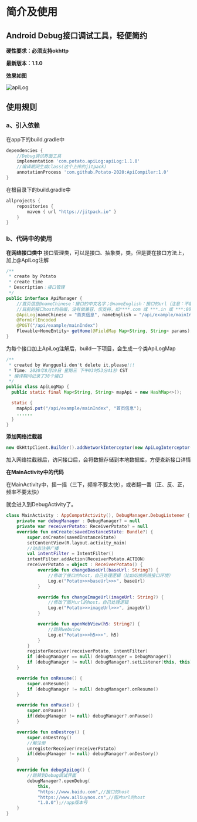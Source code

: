 # 简介及使用

## **Android Debug接口调试工具，轻便简约**

**硬性要求：必须支持okhttp**

**最新版本：1.1.0**

**效果如图**

![apiLog](https://github.com/Potato-2020/apiLog/blob/master/apiLog.gif)



## **使用规则**

### a、引入依赖

在app下的build.gradle中

```groovy
dependencies {
    //Debug调试界面工具
	implementation 'com.potato.apiLog:apiLog:1.1.0'
    //编译期间生成class(这个上传的jitpack)
    annotationProcess 'com.github.Potato-2020:ApiCompiler:1.0'
}
```

在根目录下的build.gradle中

```groovy
allprojects {
    repositories {
        maven { url "https://jitpack.io" }
    }
}
```



### b、代码中的使用

**在网络接口类中**
接口管理类，可以是接口、抽象类，类。但是要在接口方法上，加上@ApiLog注解
```java
/**
 * create by Potato
 * create time 
 * Description：接口管理
 */
public interface ApiManager {
    //首页信息@nameChinese：接口的中文名字；@nameEnglish：接口的url（注意：不能有host）
    //目前的接口host的后缀，没有做兼容，仅支持，如****.com 或 ***.in 或 ***:8080(8082) 
    @ApiLog(nameChinese = "首页信息", nameEnglish = "/api/example/mainIndex")
    @FormUrlEncoded
    @POST("/api/example/mainIndex")
    Flowable<HomeEntity> getHome(@FieldMap Map<String, String> params);
}
```

为每个接口加上ApiLog注解后，build一下项目，会生成一个类ApiLogMap

```java
/**
 * created by Wangguoli.don't delete it,please!!!
 * Time: 2020年8月19日 星期三 下午03时53分41秒 CST
 * 编译期间记录了38个接口
 */
public class ApiLogMap {
  public static final Map<String, String> mapApi = new HashMap<>();

  static {
    mapApi.put("/api/example/mainIndex", "首页信息");
    ......
  }
}
```



**添加网络拦截器**

```java
new OkHttpClient.Builder().addNetworkInterceptor(new ApiLogInterceptor(mContext));
```

加入网络拦截器后，访问接口后，会将数据存储到本地数据库，方便查新接口详情



**在MainActivity中的代码**

在MainActivity中，摇一摇（三下，频率不要太快），或者翻一番（正、反、正，频率不要太快）

就会进入到DebugActivity了。

```kotlin
class MainActivity : AppCompatActivity(), DebugManager.DebugListener {
    private var debugManager : DebugManager? = null
    private var receiverPotato: ReceiverPotato? = null
    override fun onCreate(savedInstanceState: Bundle?) {
        super.onCreate(savedInstanceState)
        setContentView(R.layout.activity_main)
        //动态注册广播
        val intentFilter = IntentFilter()
        intentFilter.addAction(ReceiverPotato.ACTION)
        receiverPotato = object : ReceiverPotato() {
            override fun changeBaseUrl(baseUrl: String?) {
                //修改了接口的host，自己处理逻辑（比如切换网络接口环境）
                Log.e("Potato>>>baseUrl>>>", baseUrl)
            }

            override fun changeImageUrl(imageUrl: String?) {
                //修改了图片url的host，自己处理逻辑
                Log.e("Potato>>>imageUrl>>>", imageUrl)
            }

            override fun openWebView(h5: String?) {
                //跳转webview
                Log.e("Potato>>>h5>>>", h5)
            }
        }
        registerReceiver(receiverPotato, intentFilter)
        if (debugManager == null) debugManager = DebugManager()
        if (debugManager != null) debugManager?.setListener(this, this)
    }

    override fun onResume() {
        super.onResume()
        if (debugManager != null) debugManager?.onResume()
    }

    override fun onPause() {
        super.onPause()
        if(debugManager != null) debugManager?.onPause()
    }

    override fun onDestroy() {
        super.onDestroy()
        //解注册
        unregisterReceiver(receiverPotato)
        if(debugManager != null) debugManager?.onDestory()
    }

    override fun debugApiLog() {
        //跳转到Debug调试界面
        debugManager?.openDebug(
            this,
            "https://www.baidu.com",//接口的host
            "https://www.ailiuynos.cn",//图片url的host
            "1.0.0");//app版本号
    }
}
```

